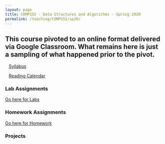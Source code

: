 ```yaml
---
layout: page
title: COMP152 - Data Structures and Algorithms - Spring 2020
permalink: /teaching/COMP152/sp20/
---
```


## This course pivoted to an online format delivered via Google Classroom. What remains here is just a sampling of what happened prior to the pivot.


&nbsp;&nbsp;&nbsp;[Syllabus](/teaching/COMP152/sp20/comp152-syllabus.pdf)

&nbsp;&nbsp;&nbsp;[Reading Calendar](/teaching/sp20/COMP152/reading/)


### Lab Assignments

[Go here for Labs](/teaching/COMP152/sp20/labs/)

### Homework Assignments

[Go here for Homework](/teaching/COMP152/sp20/homework/)

### Projects
